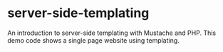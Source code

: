 # server-side-templating
An introduction to server-side templating with Mustache and PHP. This demo code shows a single page website using templating.
